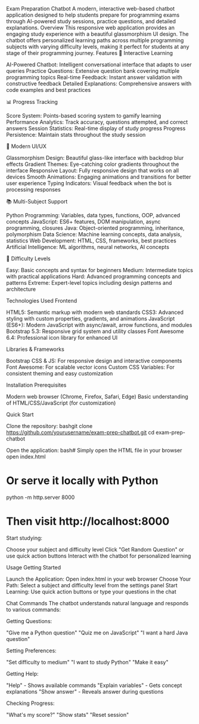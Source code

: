 Exam Preparation Chatbot
A modern, interactive web-based chatbot application designed to help students prepare for programming exams through AI-powered study sessions, practice questions, and detailed explanations.
Overview
This responsive web application provides an engaging study experience with a beautiful glassmorphism UI design. The chatbot offers personalized learning paths across multiple programming subjects with varying difficulty levels, making it perfect for students at any stage of their programming journey.
Features
🎯 Interactive Learning

AI-Powered Chatbot: Intelligent conversational interface that adapts to user queries
Practice Questions: Extensive question bank covering multiple programming topics
Real-time Feedback: Instant answer validation with constructive feedback
Detailed Explanations: Comprehensive answers with code examples and best practices

📊 Progress Tracking

Score System: Points-based scoring system to gamify learning
Performance Analytics: Track accuracy, questions attempted, and correct answers
Session Statistics: Real-time display of study progress
Progress Persistence: Maintain stats throughout the study session

🎨 Modern UI/UX

Glassmorphism Design: Beautiful glass-like interface with backdrop blur effects
Gradient Themes: Eye-catching color gradients throughout the interface
Responsive Layout: Fully responsive design that works on all devices
Smooth Animations: Engaging animations and transitions for better user experience
Typing Indicators: Visual feedback when the bot is processing responses

📚 Multi-Subject Support

Python Programming: Variables, data types, functions, OOP, advanced concepts
JavaScript: ES6+ features, DOM manipulation, async programming, closures
Java: Object-oriented programming, inheritance, polymorphism
Data Science: Machine learning concepts, data analysis, statistics
Web Development: HTML, CSS, frameworks, best practices
Artificial Intelligence: ML algorithms, neural networks, AI concepts

🔧 Difficulty Levels

Easy: Basic concepts and syntax for beginners
Medium: Intermediate topics with practical applications
Hard: Advanced programming concepts and patterns
Extreme: Expert-level topics including design patterns and architecture

Technologies Used
Frontend

HTML5: Semantic markup with modern web standards
CSS3: Advanced styling with custom properties, gradients, and animations
JavaScript (ES6+): Modern JavaScript with async/await, arrow functions, and modules
Bootstrap 5.3: Responsive grid system and utility classes
Font Awesome 6.4: Professional icon library for enhanced UI

Libraries & Frameworks

Bootstrap CSS & JS: For responsive design and interactive components
Font Awesome: For scalable vector icons
Custom CSS Variables: For consistent theming and easy customization

Installation
Prerequisites

Modern web browser (Chrome, Firefox, Safari, Edge)
Basic understanding of HTML/CSS/JavaScript (for customization)

Quick Start

Clone the repository:
bashgit clone https://github.com/yourusername/exam-prep-chatbot.git
cd exam-prep-chatbot

Open the application:
bash# Simply open the HTML file in your browser
open index.html
# Or serve it locally with Python
python -m http.server 8000
# Then visit http://localhost:8000

Start studying:

Choose your subject and difficulty level
Click "Get Random Question" or use quick action buttons
Interact with the chatbot for personalized learning



Usage
Getting Started

Launch the Application: Open index.html in your web browser
Choose Your Path: Select a subject and difficulty level from the settings panel
Start Learning: Use quick action buttons or type your questions in the chat

Chat Commands
The chatbot understands natural language and responds to various commands:

Getting Questions:

"Give me a Python question"
"Quiz me on JavaScript"
"I want a hard Java question"


Setting Preferences:

"Set difficulty to medium"
"I want to study Python"
"Make it easy"


Getting Help:

"Help" - Shows available commands
"Explain variables" - Gets concept explanations
"Show answer" - Reveals answer during questions


Checking Progress:

"What's my score?"
"Show stats"
"Reset session"
